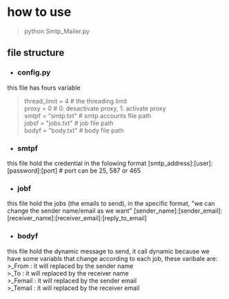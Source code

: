 # how to use
>python Smtp_Mailer.py

## file structure

- ### config.py
this file has fours variable  
  >thread_limit = 4  		# the threading limit  
  >proxy = 0           	# 0: desactivate proxy, 1: activate proxy  
  >smtpf = "smtp.txt"		# smtp accounts file path  
  >jobsf = "jobs.txt"		# job file path  
  >bodyf = "body.txt"		# body file path  
  
- ### smtpf
this file hold the credential in the folowing format
[smtp_address]:[user]:[password]:[port]  # port can be 25, 587 or 465

- ### jobf
this file hold the jobs (the emails to send), in the specific format, "we can change the sender name/email as we want"
[sender_name]:[sender_email]:[receiver_name]:[receiver_email]:[reply_to_email]

- ### bodyf
this file hold the dynamic message to send, it call dynamic because we have some variabls that change according to each job,
these varibale are:  
  	>_From      : it will replaced by the sender name   
	>_To        : it will replaced by the receiver name  
	>_Femail    : it will replaced by the sender email  
	>_Temail    : it will replaced by the receiver email  
